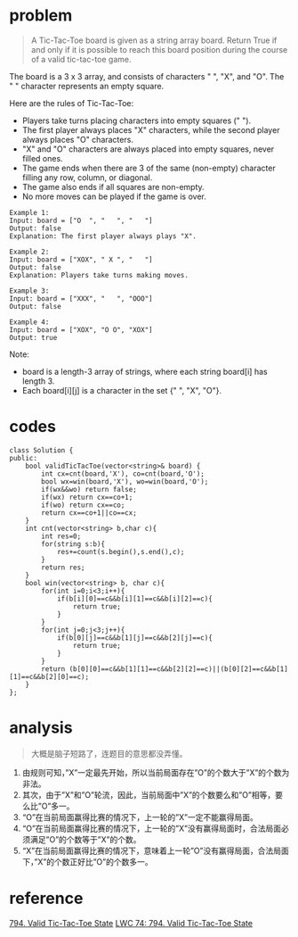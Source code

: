 # problem
>A Tic-Tac-Toe board is given as a string array board. Return True if and only if it is possible to reach this board position during the course of a valid tic-tac-toe game.

The board is a 3 x 3 array, and consists of characters " ", "X", and "O".  The " " character represents an empty square.

Here are the rules of Tic-Tac-Toe:

- Players take turns placing characters into empty squares (" ").
- The first player always places "X" characters, while the second player always places "O" characters.
- "X" and "O" characters are always placed into empty squares, never filled ones.
- The game ends when there are 3 of the same (non-empty) character filling any row, column, or diagonal.
- The game also ends if all squares are non-empty.
- No more moves can be played if the game is over.

```
Example 1:
Input: board = ["O  ", "   ", "   "]
Output: false
Explanation: The first player always plays "X".

Example 2:
Input: board = ["XOX", " X ", "   "]
Output: false
Explanation: Players take turns making moves.

Example 3:
Input: board = ["XXX", "   ", "OOO"]
Output: false

Example 4:
Input: board = ["XOX", "O O", "XOX"]
Output: true
```
Note:

- board is a length-3 array of strings, where each string board[i] has length 3.
- Each board[i][j] is a character in the set {" ", "X", "O"}.

# codes
```
class Solution {
public:
    bool validTicTacToe(vector<string>& board) {
        int cx=cnt(board,'X'), co=cnt(board,'O');
        bool wx=win(board,'X'), wo=win(board,'O');
        if(wx&&wo) return false;
        if(wx) return cx==co+1;
        if(wo) return cx==co;
        return cx==co+1||co==cx;
    }
    int cnt(vector<string> b,char c){
        int res=0;
        for(string s:b){
            res+=count(s.begin(),s.end(),c);
        }
        return res;
    }
    bool win(vector<string> b, char c){
        for(int i=0;i<3;i++){
            if(b[i][0]==c&&b[i][1]==c&&b[i][2]==c){
                return true;
            }
        }
        for(int j=0;j<3;j++){
            if(b[0][j]==c&&b[1][j]==c&&b[2][j]==c){
                return true;
            }
        }
        return (b[0][0]==c&&b[1][1]==c&&b[2][2]==c)||(b[0][2]==c&&b[1][1]==c&&b[2][0]==c);
    }
};
```

# analysis
>大概是脑子短路了，连题目的意思都没弄懂。

1. 由规则可知，”X”一定最先开始，所以当前局面存在”O”的个数大于”X”的个数为非法。 
2. 其次，由于”X”和”O”轮流，因此，当前局面中”X”的个数要么和”O”相等，要么比”O”多一。 
3. “O”在当前局面赢得比赛的情况下，上一轮的”X”一定不能赢得局面。 
4. “O”在当前局面赢得比赛的情况下，上一轮的”X”没有赢得局面时，合法局面必须满足”O”的个数等于”X”的个数。 
5. “X”在当前局面赢得比赛的情况下，意味着上一轮”O”没有赢得局面，合法局面下，”X”的个数正好比”O”的个数多一。

# reference
[794. Valid Tic-Tac-Toe State][1]
[LWC 74: 794. Valid Tic-Tac-Toe State][2]


[1]: https://leetcode.com/problems/valid-tic-tac-toe-state/discuss/117603/Concise-C++-solution-(-EASY-to-understand-)-with-explanation
[2]: https://blog.csdn.net/u014688145/article/details/79451723